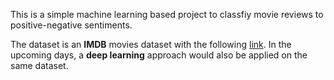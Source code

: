 This is a simple machine learning based project to classfiy movie reviews to positive-negative sentiments. 

The dataset is an **IMDB** movies dataset with the following [link](https://www.kaggle.com/lakshmi25npathi/imdb-dataset-of-50k-movie-reviews). 
In the upcoming days, a **deep learning** approach would also be applied on the same dataset.
